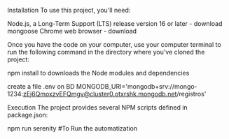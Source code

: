 

Installation
To use this project, you'll need:

Node.js, a Long-Term Support (LTS) release version 16 or later - download
mongoose
Chrome web browser - download

Once you have the code on your computer, use your computer terminal to run the following command in the directory where you've cloned the project:

npm install to downloads the Node modules and dependencies

create a file .env on BD
MONGODB_URI='mongodb+srv://mongo-1234:zEj6QmoxzvEFQmgv@cluster0.otxrshk.mongodb.net/registros'


Execution
The project provides several NPM scripts defined in package.json:

npm run serenity           #To Run the automatization
